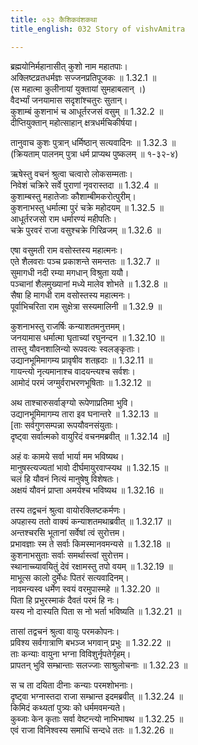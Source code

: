 ```yaml
---
title: ०३२ कैशिकवंशकथा
title_english: 032 Story of vishvAmitra

---
```



ब्रह्मयोनिर्महानासीत् कुशो नाम महातपाः।  
अक्लिष्टव्रतधर्मज्ञः सज्जनप्रतिपूजकः ॥ 1.32.1 ॥   
(स महात्मा कुलीनायां युक्तायां सुमहाबलान् ।)  
वैदर्भ्यां जनयामास सदृशांश्चतुरः सुतान्।  
कुशाम्बं कुशनाभं च आधूर्तरजसं वसुम् ॥ 1.32.2 ॥   
दीप्तियुक्तान् महोत्साहान् क्षत्रधर्मचिकीर्षया।  

तानुवाच कुशः पुत्रान् धर्मिष्ठान् सत्यवादिनः ॥ 1.32.3 ॥   
(क्रियताम् पालनम् पुत्रा धर्म प्राप्यथ पुष्कलम् ॥ १-३२-४)  

ऋषेस्तु वचनं श्रुत्वा चत्वारो लोकसम्मताः।  
निवेशं चक्रिरे सर्वे पुराणां नृवरास्तदा ॥ 1.32.4 ॥   
कुशाम्बस्तु महातेजाः कौशाम्बीमकरोत्पुरीम्।  
कुशनाभस्तु धर्मात्मा पुरं चक्रे महोदयम् ॥ 1.32.5 ॥   
आधूर्तरजसो राम धर्मारण्यं महीपतिः।  
चक्रे पुरवरं राजा वसुश्चक्रे गिरिव्रजम् ॥ 1.32.6 ॥   

एषा वसुमती राम वसोस्तस्य महात्मनः।  
एते शैलवराः पञ्च प्रकाशन्ते समन्ततः ॥ 1.32.7 ॥   
सुमागधी नदी रम्या मगधान् विश्रुता ययौ।  
पञ्चानां शैलमुख्यानां मध्ये मालेव शोभते ॥ 1.32.8 ॥   
सैषा हि मागधी राम वसोस्तस्य महात्मनः।  
पूर्वाभिचरिता राम सुक्षेत्रा सस्यमालिनी ॥ 1.32.9 ॥   

कुशनाभस्तु राजर्षिः कन्याशतमनुत्तमम्।  
जनयामास धर्मात्मा घृताच्यां रघुनन्दन ॥ 1.32.10 ॥   
तास्तु यौवनशालिन्यो रूपवत्यः स्वलङ्कृताः।  
उद्यानभूमिमागम्य प्रावृषीव शतह्रदाः ॥ 1.32.11 ॥   
गायन्त्यो नृत्यमानाश्च वादयन्त्यश्च सर्वशः।  
आमोदं परमं जग्मुर्वराभरणभूषिताः ॥ 1.32.12 ॥   

अथ ताश्चारुसर्वाङ्ग्यो रूपेणाप्रतिमा भुवि।  
उद्यानभूमिमागम्य तारा इव घनान्तरे ॥ 1.32.13 ॥   
[ताः सर्वगुणसम्पन्ना रूपयौवनसंयुताः।  
दृष्ट्वा सर्वात्मको वायुरिदं वचनमब्रवीत् ॥ 1.32.14 ॥]   

अहं वः कामये सर्वा भार्या मम भविष्यथ।  
मानुषस्त्यज्यतां भावो दीर्घमायुरवाप्स्यथ ॥ 1.32.15 ॥   
चलं हि यौवनं नित्यं मानुषेषु विशेषतः।  
अक्षयं यौवनं प्राप्ता अमर्यश्च भविष्यथ ॥ 1.32.16 ॥   

तस्य तद्वचनं श्रुत्वा वायोरक्लिष्टकर्मणः।  
अपहास्य ततो वाक्यं कन्याशतमथाब्रवीत् ॥ 1.32.17 ॥   
अन्तश्चरसि भूतानां सर्वेषां त्वं सुरोत्तम।  
प्रभावज्ञाः स्म ते सर्वाः किमस्मानवमन्यसे ॥ 1.32.18 ॥   
कुशनाभसुताः सर्वाः समर्थास्त्वां सुरोत्तम।  
स्थानाच्च्यावयितुं देवं रक्षामस्तु तपो वयम् ॥ 1.32.19 ॥   
माभूत्स कालो दुर्मेधः पितरं सत्यवादिनम्।  
नावमन्यस्व धर्मेण स्वयं वरमुपास्महे ॥ 1.32.20 ॥   
पिता हि प्रभुरस्माकं दैवतं परमं हि नः।  
यस्य नो दास्यति पिता स नो भर्ता भविष्यति ॥ 1.32.21 ॥   

तासां तद्वचनं श्रुत्वा वायुः परमकोपनः।  
प्रविश्य सर्वगात्राणि बभञ्ज भगवान् प्रभुः ॥ 1.32.22 ॥   
ताः कन्याः वायुना भग्ना विविशुर्नृपतेर्गृहम्।  
प्रापतन् भुवि सम्भ्रान्ताः सलज्जाः साश्रुलोचनाः ॥ 1.32.23 ॥   

स च ता दयिता दीनाः कन्याः परमशोभनाः।  
दृष्ट्वा भग्नास्तदा राजा सम्भ्रान्त इदमब्रवीत् ॥ 1.32.24 ॥   
किमिदं कथ्यतां पुत्र्यः को धर्ममवमन्यते।  
कुब्जाः केन कृताः सर्वा वेष्टन्त्यो नाभिभाषथ ॥ 1.32.25 ॥   
एवं राजा विनिश्वस्य समाधिं सन्दधे ततः ॥ 1.32.26 ॥   